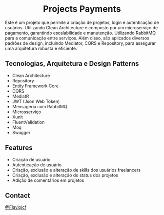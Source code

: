 <h1 align="center">Projects Payments</h1>

Este é um projeto que permite a criação de projetos, login e autenticação de usuários. 
Utilizando Clean Architecture e composto por um microserviço de pagamento, garantindo escalabilidade e manutenção. Utilizando RabbitMQ para a comunicação entre serviços. Além disso, são aplicados diversos padrões de design, incluindo Mediator, CQRS e Repository, para assegurar uma arquitetura robusta e eficiente.


## Tecnologias, Arquitetura e Design Patterns
- Clean Architecture
- Repository
- Entity Framework Core
- CQRS
- MediatR
- JWT (Json Web Token)
- Mensageria com RabbitMQ
- Microsserviço
- Xunit
- FluentValidation
- Moq
- Swagger

## Features
- Criação de usuário
- Autenticação de usuário
- Criação, exclusão e alteração de skills dos usuários freelancers
- Criação, exclusão e alteração do status dos projetos
- Adição de comentários em projetos


## Contact

[@Flaviojcf](mailto:flaviojcostafilho@gmail.com)


